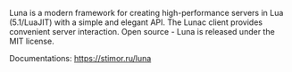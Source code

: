 Luna is a modern framework for creating high-performance servers in Lua (5.1/LuaJIT) with a simple and elegant API. 
The Lunac client provides convenient server interaction. Open source - Luna is released under the MIT license.

Documentations:
https://stimor.ru/luna
